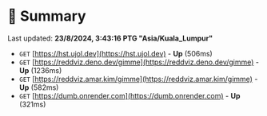 # 📖 Summary
Last updated: **23/8/2024, 3:43:16 PTG "Asia/Kuala_Lumpur"**

- `GET` [https://hst.ujol.dev](https://hst.ujol.dev) - **Up** (506ms)
- `GET` [https://reddviz.deno.dev/gimme](https://reddviz.deno.dev/gimme) - **Up** (1236ms)
- `GET` [https://reddviz.amar.kim/gimme](https://reddviz.amar.kim/gimme) - **Up** (582ms)
- `GET` [https://dumb.onrender.com](https://dumb.onrender.com) - **Up** (321ms)
